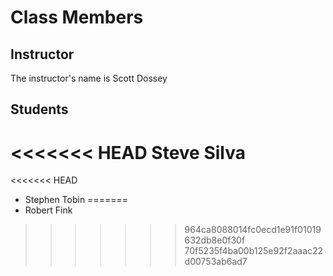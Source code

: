 # Class Members

## Instructor

The instructor's name is Scott Dossey

## Students

<<<<<<< HEAD
Steve Silva
=======
<<<<<<< HEAD
* Stephen Tobin
=======
* Robert Fink
>>>>>>> 964ca8088014fc0ecd1e91f01019632db8e0f30f
>>>>>>> 70f5235f4ba00b125e92f2aaac22d00753ab6ad7
